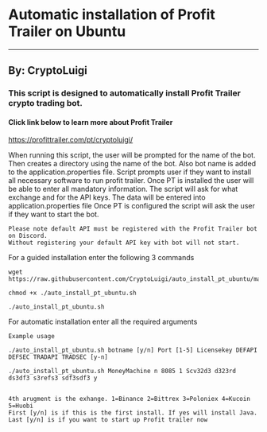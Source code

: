 # Automatic installation of Profit Trailer on Ubuntu
---
## By: CryptoLuigi

### This script is designed to automatically install Profit Trailer crypto trading bot.
#### Click link below to learn more about Profit Trailer

https://profittrailer.com/pt/cryptoluigi/

When running this script, the user will be prompted for the name of the bot.
Then creates a directory using the name of the bot. 
Also bot name is added to the application.properties file.
Script prompts user if they want to install all necessary software to run profit trailer.
Once PT is installed the user will be able to enter all mandatory information.
The script will ask for what exchange and for the API keys.
The data will be entered into application.properties file
Once PT is configured the script will ask the user if they want to start the bot.

```
Please note default API must be registered with the Profit Trailer bot on Discord.
Without registering your default API key with bot will not start.
 ```
 
 
For a guided installation enter the following 3 commands
```
wget https://raw.githubusercontent.com/CryptoLuigi/auto_install_pt_ubuntu/master/auto_install_pt_ubuntu.sh

chmod +x ./auto_install_pt_ubuntu.sh

./auto_install_pt_ubuntu.sh
 ```
 
For automatic installation enter all the required arguments 
```
Example usage

./auto_install_pt_ubuntu.sh botname [y/n] Port [1-5] Licensekey DEFAPI DEFSEC TRADAPI TRADSEC [y-n]

./auto_install_pt_ubuntu.sh MoneyMachine n 8085 1 Scv32d3 d323rd ds3df3 s3refs3 sdf3sdf3 y


4th arugment is the exhange. 1=Binance 2=Bittrex 3=Poloniex 4=Kucoin 5=Huobi
First [y/n] is if this is the first install. If yes will install Java.
Last [y/n] is if you want to start up Profit trailer now
 ```
 
